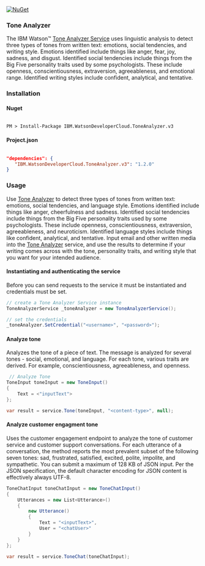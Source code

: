 [![NuGet](https://img.shields.io/badge/nuget-v1.0.0-green.svg?style=flat)](https://www.nuget.org/packages/IBM.WatsonDeveloperCloud.ToneAnalyzer.v3/)

### Tone Analyzer

The IBM Watson™ [Tone Analyzer Service][tone-analyzer] uses linguistic analysis to detect three types of tones from written text: emotions, social tendencies, and writing style. Emotions identified include things like anger, fear, joy, sadness, and disgust. Identified social tendencies include things from the Big Five personality traits used by some psychologists. These include openness, conscientiousness, extraversion, agreeableness, and emotional range. Identified writing styles include confident, analytical, and tentative.

### Installation
#### Nuget
```

PM > Install-Package IBM.WatsonDeveloperCloud.ToneAnalyzer.v3

```
#### Project.json
```JSON

"dependencies": {
   "IBM.WatsonDeveloperCloud.ToneAnalyzer.v3": "1.2.0"
}

```
### Usage
Use [Tone Analyzer][tone-analyzer] to detect three types of tones from written text: emotions, social tendencies, and language style. Emotions identified include things like anger, cheerfulness and sadness. Identified social tendencies include things from the Big Five personality traits used by some psychologists. These include openness, conscientiousness, extraversion, agreeableness, and neuroticism. Identified language styles include things like confident, analytical, and tentative. Input email and other written media into the [Tone Analyzer][tone-analyzer] service, and use the results to determine if your writing comes across with the tone, personality traits, and writing style that you want for your intended audience.

#### Instantiating and authenticating the service
Before you can send requests to the service it must be instantiated and credentials must be set.

```cs
// create a Tone Analyzer Service instance
ToneAnalyzerService _toneAnalyzer = new ToneAnalyzerService();

// set the credentials
_toneAnalyzer.SetCredential("<username>", "<password>");
```


#### Analyze tone
Analyzes the tone of a piece of text. The message is analyzed for several tones - social, emotional, and language. For each tone, various traits are derived. For example, conscientiousness, agreeableness, and openness.

```cs
 // Analyze Tone
ToneInput toneInput = new ToneInput()
{
    Text = <"inputText">
};

var result = service.Tone(toneInput, "<content-type>", null);

```

#### Analyze customer engagment tone
Uses the customer engagement endpoint to analyze the tone of customer service and customer support conversations. For each utterance of a conversation, the method reports the most prevalent subset of the following seven tones: sad, frustrated, satisfied, excited, polite, impolite, and sympathetic. You can submit a maximum of 128 KB of JSON input. Per the JSON specification, the default character encoding for JSON content is effectively always UTF-8.

```cs
ToneChatInput toneChatInput = new ToneChatInput()
{
    Utterances = new List<Utterance>()
    {
        new Utterance()
        {
            Text = "<inputText>",
            User = "<chatUser>"
        }
    }
};

var result = service.ToneChat(toneChatInput);
```

[tone-analyzer]: https://www.ibm.com/watson/developercloud/doc/tone-analyzer/index.html
